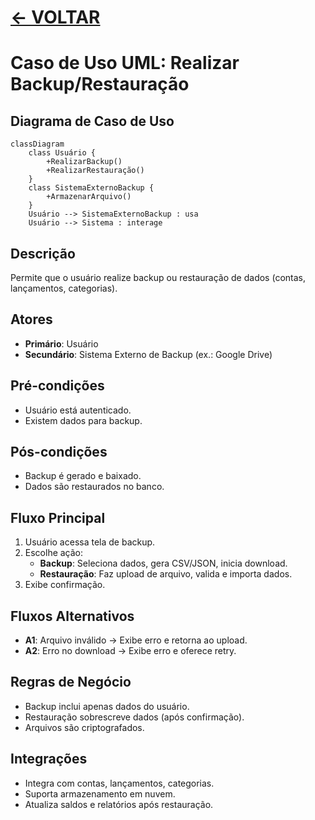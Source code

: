 # [ <- VOLTAR](../../README.md)

# Caso de Uso UML: Realizar Backup/Restauração

## Diagrama de Caso de Uso

```mermaid
classDiagram
    class Usuário {
        +RealizarBackup()
        +RealizarRestauração()
    }
    class SistemaExternoBackup {
        +ArmazenarArquivo()
    }
    Usuário --> SistemaExternoBackup : usa
    Usuário --> Sistema : interage
```

## Descrição
Permite que o usuário realize backup ou restauração de dados (contas, lançamentos, categorias).

## Atores
- **Primário**: Usuário
- **Secundário**: Sistema Externo de Backup (ex.: Google Drive)

## Pré-condições
- Usuário está autenticado.
- Existem dados para backup.

## Pós-condições
- Backup é gerado e baixado.
- Dados são restaurados no banco.

## Fluxo Principal
1. Usuário acessa tela de backup.
2. Escolhe ação:
   - **Backup**: Seleciona dados, gera CSV/JSON, inicia download.
   - **Restauração**: Faz upload de arquivo, valida e importa dados.
3. Exibe confirmação.

## Fluxos Alternativos
- **A1**: Arquivo inválido → Exibe erro e retorna ao upload.
- **A2**: Erro no download → Exibe erro e oferece retry.

## Regras de Negócio
- Backup inclui apenas dados do usuário.
- Restauração sobrescreve dados (após confirmação).
- Arquivos são criptografados.

## Integrações
- Integra com contas, lançamentos, categorias.
- Suporta armazenamento em nuvem.
- Atualiza saldos e relatórios após restauração.